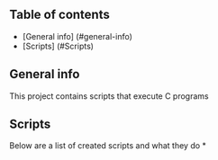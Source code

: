 ## Table of contents
* [General info] (#general-info)
* [Scripts] (#Scripts)

## General info
This project contains scripts that execute C programs 

## Scripts
Below are a list of created scripts and what they do
* 
